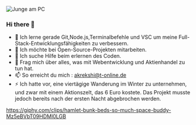 ![Junge am PC](https://media.giphy.com/media/M9gbBd9nbDrOTu1Mqx/giphy.gif)

### Hi there 👋



- 🌱 Ich lerne gerade Git,Node.js,Terminalbefehle und VSC um meine Full-Stack-Entwicklungsfähigkeiten zu verbessern.
- 👯 Ich möchte bei Open-Source-Projekten mitarbeiten.
- 🤔 Ich suche Hilfe beim erlernen des Coden.
- 💬 Frag mich über alles, was mit Webentwicklung und Aktienhandel zu tun hat.
- 📫 So erreicht du mich : akrekshi@t-online.de
- ⚡ Ich hatte vor, eine viertägige Wanderung im Winter zu unternehmen, und zwar mit einem Aktionszelt, das 6 Euro kostete. Das Projekt musste jedoch bereits nach der ersten Nacht abgebrochen werden.

https://giphy.com/clips/hamlet-bunk-beds-so-much-space-buddy-Mz5eBVbT09HDMl0LGB
